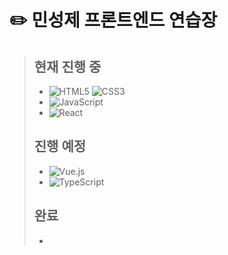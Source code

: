 # ✏️ 민성제 프론트엔드 연습장
> ## 현재 진행 중
>- ![HTML5](https://img.shields.io/badge/HTML5-E34F26?style=for-the-badge&logo=html5&logoColor=white)
![CSS3](https://img.shields.io/badge/css3-%231572B6.svg?style=for-the-badge&logo=css3&logoColor=white)
>- ![JavaScript](https://img.shields.io/badge/javascript-%23323330.svg?style=for-the-badge&logo=javascript&logoColor=%23F7DF1E)
>- ![React](https://img.shields.io/badge/react-%2320232a.svg?style=for-the-badge&logo=react&logoColor=%2361DAFB)
>
> ## 진행 예정
>- ![Vue.js](https://img.shields.io/badge/vuejs-%2335495e.svg?style=for-the-badge&logo=vuedotjs&logoColor=%234FC08D)
>- ![TypeScript](https://img.shields.io/badge/typescript-%23007ACC.svg?style=for-the-badge&logo=typescript&logoColor=white)
>
> ## 완료
>-
